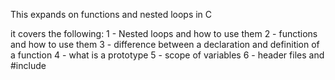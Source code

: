 This expands on functions and nested loops in C

it covers the following:
1 - Nested loops and how to use them
2 - functions and how to use them
3 - difference between a declaration and definition of a function
4 - what is a prototype
5 - scope of variables
6 - header files and #include